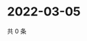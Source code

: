 # 2022-03-05

共 0 条

<!-- BEGIN WEIBO -->
<!-- 最后更新时间 Sat Mar 05 2022 12:19:05 GMT+0800 (China Standard Time) -->

<!-- END WEIBO -->
